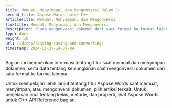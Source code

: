 ```yaml
---
title: Memuat, Menyimpan, dan Mengonversi dalam C++
second_title: Aspose.Words untuk C++
articleTitle: Memuat, Menyimpan, dan Mengonversi
linktitle: Memuat, Menyimpan, dan Mengonversi
description: "Cara mengonversi dokumen dari satu format ke format lainnya, seperti Word ke PDF atau HTML ke Markdown, serta cara memuat dan menyimpan dokumen menggunakan C++."
type: docs
weight: 10
url: /id/cpp/loading-saving-and-converting/
timestamp: 2024-01-27-14-07-04
---
```


Bagian ini memberikan informasi tentang fitur saat memuat dan menyimpan dokumen, serta data tentang kemungkinan saat mengonversi dokumen dari satu format ke format lainnya.

Untuk mempelajari lebih lanjut tentang fitur Aspose.Words saat memuat, menyimpan, atau mengonversi dokumen, pilih artikel terkait. Untuk penjelasan rinci tentang kelas, metode, dan properti, lihat Aspose.Words untuk C++ API Reference bagian.
